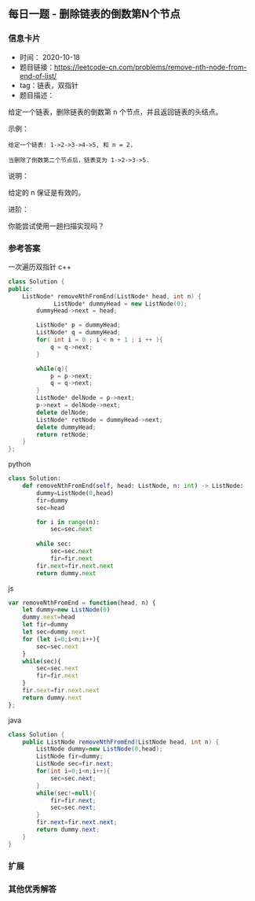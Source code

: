 ## 每日一题 - 删除链表的倒数第N个节点
### 信息卡片 

- 时间： 2020-10-18
- 题目链接：https://leetcode-cn.com/problems/remove-nth-node-from-end-of-list/
- tag：链表，双指针
- 题目描述：

给定一个链表，删除链表的倒数第 n 个节点，并且返回链表的头结点。

示例：

    给定一个链表: 1->2->3->4->5, 和 n = 2.

    当删除了倒数第二个节点后，链表变为 1->2->3->5.

说明：

给定的 n 保证是有效的。

进阶：

你能尝试使用一趟扫描实现吗？



### 参考答案

一次遍历双指针
c++
```c++
class Solution {
public:
    ListNode* removeNthFromEnd(ListNode* head, int n) {
             ListNode* dummyHead = new ListNode(0);
        dummyHead->next = head;

        ListNode* p = dummyHead;
        ListNode* q = dummyHead;
        for( int i = 0 ; i < n + 1 ; i ++ ){
            q = q->next;
        }

        while(q){
            p = p->next;
            q = q->next;
        }
        ListNode* delNode = p->next;
        p->next = delNode->next;
        delete delNode;
        ListNode* retNode = dummyHead->next;
        delete dummyHead;
        return retNode;
    }
};

```
python
```python
class Solution:
    def removeNthFromEnd(self, head: ListNode, n: int) -> ListNode:
        dummy=ListNode(0,head)
        fir=dummy
        sec=head

        for i in range(n):
            sec=sec.next
        
        while sec:
            sec=sec.next
            fir=fir.next
        fir.next=fir.next.next
        return dummy.next

```
js
```js
var removeNthFromEnd = function(head, n) {
    let dummy=new ListNode(0)
    dummy.next=head
    let fir=dummy
    let sec=dummy.next
    for (let i=0;i<n;i++){
        sec=sec.next
    }
    while(sec){
        sec=sec.next
        fir=fir.next
    }
    fir.next=fir.next.next
    return dummy.next
};

```
java
```java
class Solution {
    public ListNode removeNthFromEnd(ListNode head, int n) {
        ListNode dummy=new ListNode(0,head);
        ListNode fir=dummy;
        ListNode sec=fir.next;
        for(int i=0;i<n;i++){
            sec=sec.next;
        }
        while(sec!=null){
            fir=fir.next;
            sec=sec.next;
        }
        fir.next=fir.next.next;
        return dummy.next;
    }
}
```

### 扩展

### 其他优秀解答 





